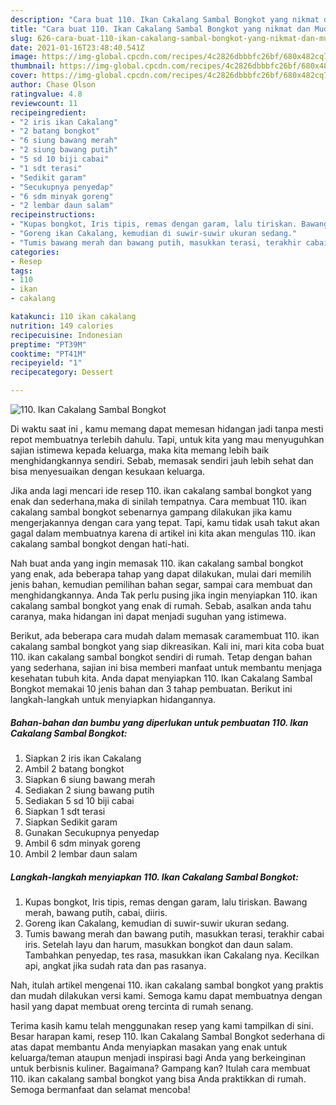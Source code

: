 ```yaml
---
description: "Cara buat 110. Ikan Cakalang Sambal Bongkot yang nikmat dan Mudah Dibuat"
title: "Cara buat 110. Ikan Cakalang Sambal Bongkot yang nikmat dan Mudah Dibuat"
slug: 626-cara-buat-110-ikan-cakalang-sambal-bongkot-yang-nikmat-dan-mudah-dibuat
date: 2021-01-16T23:48:40.541Z
image: https://img-global.cpcdn.com/recipes/4c2826dbbbfc26bf/680x482cq70/110-ikan-cakalang-sambal-bongkot-foto-resep-utama.jpg
thumbnail: https://img-global.cpcdn.com/recipes/4c2826dbbbfc26bf/680x482cq70/110-ikan-cakalang-sambal-bongkot-foto-resep-utama.jpg
cover: https://img-global.cpcdn.com/recipes/4c2826dbbbfc26bf/680x482cq70/110-ikan-cakalang-sambal-bongkot-foto-resep-utama.jpg
author: Chase Olson
ratingvalue: 4.8
reviewcount: 11
recipeingredient:
- "2 iris ikan Cakalang"
- "2 batang bongkot"
- "6 siung bawang merah"
- "2 siung bawang putih"
- "5 sd 10 biji cabai"
- "1 sdt terasi"
- "Sedikit garam"
- "Secukupnya penyedap"
- "6 sdm minyak goreng"
- "2 lembar daun salam"
recipeinstructions:
- "Kupas bongkot, Iris tipis, remas dengan garam, lalu tiriskan. Bawang merah, bawang putih, cabai, diiris."
- "Goreng ikan Cakalang, kemudian di suwir-suwir ukuran sedang."
- "Tumis bawang merah dan bawang putih, masukkan terasi, terakhir cabai iris. Setelah layu dan harum, masukkan bongkot dan daun salam. Tambahkan penyedap, tes rasa, masukkan ikan Cakalang nya. Kecilkan api, angkat jika sudah rata dan pas rasanya."
categories:
- Resep
tags:
- 110
- ikan
- cakalang

katakunci: 110 ikan cakalang 
nutrition: 149 calories
recipecuisine: Indonesian
preptime: "PT39M"
cooktime: "PT41M"
recipeyield: "1"
recipecategory: Dessert

---
```



![110. Ikan Cakalang Sambal Bongkot](https://img-global.cpcdn.com/recipes/4c2826dbbbfc26bf/680x482cq70/110-ikan-cakalang-sambal-bongkot-foto-resep-utama.jpg)

Di waktu  saat ini , kamu memang dapat memesan hidangan jadi tanpa mesti repot membuatnya terlebih dahulu. Tapi, untuk kita yang mau menyuguhkan sajian istimewa kepada keluarga, maka kita memang lebih baik menghidangkannya sendiri. Sebab, memasak sendiri jauh lebih sehat dan bisa menyesuaikan dengan kesukaan keluarga.

Jika anda lagi mencari ide resep 110. ikan cakalang sambal bongkot yang enak dan sederhana,maka di sinilah tempatnya. Cara membuat 110. ikan cakalang sambal bongkot  sebenarnya gampang dilakukan jika kamu mengerjakannya dengan cara yang tepat. Tapi, kamu tidak usah takut akan gagal dalam membuatnya 
karena di artikel ini kita akan mengulas 110. ikan cakalang sambal bongkot dengan hati-hati.  



Nah buat anda yang ingin memasak 110. ikan cakalang sambal bongkot yang enak, ada beberapa tahap yang dapat dilakukan, mulai dari memilih jenis bahan, kemudian pemilihan bahan segar, sampai cara membuat dan menghidangkannya. Anda Tak perlu pusing jika ingin menyiapkan 110. ikan cakalang sambal bongkot yang enak di rumah. Sebab, asalkan anda  tahu caranya, maka hidangan ini dapat menjadi suguhan yang istimewa.

Berikut, ada beberapa cara mudah dalam memasak caramembuat 110. ikan cakalang sambal bongkot yang siap dikreasikan. Kali ini, mari kita coba buat 110. ikan cakalang sambal bongkot sendiri di rumah. Tetap dengan bahan yang sederhana, sajian ini bisa memberi manfaat untuk membantu menjaga kesehatan tubuh kita. Anda dapat menyiapkan 110. Ikan Cakalang Sambal Bongkot memakai 10 jenis bahan dan 3 tahap pembuatan. Berikut ini langkah-langkah untuk menyiapkan hidangannya.

<!--inarticleads1-->

##### Bahan-bahan dan bumbu yang diperlukan untuk pembuatan 110. Ikan Cakalang Sambal Bongkot:

1. Siapkan 2 iris ikan Cakalang
1. Ambil 2 batang bongkot
1. Siapkan 6 siung bawang merah
1. Sediakan 2 siung bawang putih
1. Sediakan 5 sd 10 biji cabai
1. Siapkan 1 sdt terasi
1. Siapkan Sedikit garam
1. Gunakan Secukupnya penyedap
1. Ambil 6 sdm minyak goreng
1. Ambil 2 lembar daun salam




<!--inarticleads2-->

##### Langkah-langkah menyiapkan 110. Ikan Cakalang Sambal Bongkot:

1. Kupas bongkot, Iris tipis, remas dengan garam, lalu tiriskan. Bawang merah, bawang putih, cabai, diiris.
1. Goreng ikan Cakalang, kemudian di suwir-suwir ukuran sedang.
1. Tumis bawang merah dan bawang putih, masukkan terasi, terakhir cabai iris. Setelah layu dan harum, masukkan bongkot dan daun salam. Tambahkan penyedap, tes rasa, masukkan ikan Cakalang nya. Kecilkan api, angkat jika sudah rata dan pas rasanya.




Nah, itulah artikel mengenai  110. ikan cakalang sambal bongkot  yang praktis dan mudah dilakukan versi kami. Semoga kamu dapat membuatnya dengan hasil yang dapat membuat oreng tercinta di rumah senang. 

Terima kasih kamu telah menggunakan resep yang kami tampilkan di sini. Besar harapan kami, resep  110. Ikan Cakalang Sambal Bongkot sederhana di atas dapat membantu Anda menyiapkan masakan yang enak untuk keluarga/teman ataupun menjadi inspirasi bagi Anda yang berkeinginan untuk berbisnis kuliner. Bagaimana? Gampang kan? Itulah cara membuat 110. ikan cakalang sambal bongkot yang bisa Anda praktikkan di rumah. Semoga bermanfaat dan selamat mencoba!

